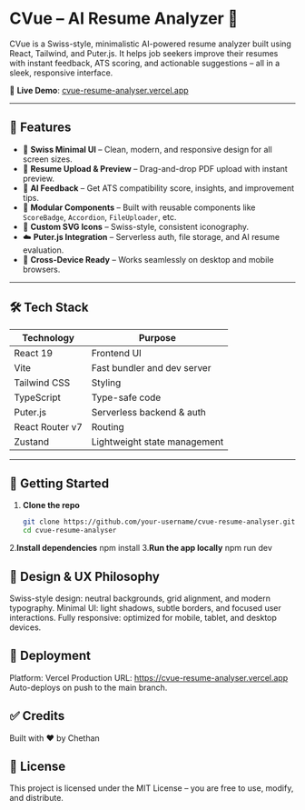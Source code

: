 # CVue – AI Resume Analyzer 📄

CVue is a Swiss-style, minimalistic AI-powered resume analyzer built using React, Tailwind, and Puter.js. It helps job seekers improve their resumes with instant feedback, ATS scoring, and actionable suggestions – all in a sleek, responsive interface.

🔗 **Live Demo**: [cvue-resume-analyser.vercel.app](https://cvue-resume-analyser.vercel.app)

---

## 🚀 Features

- 🎨 **Swiss Minimal UI** – Clean, modern, and responsive design for all screen sizes.
- 📄 **Resume Upload & Preview** – Drag-and-drop PDF upload with instant preview.
- 🤖 **AI Feedback** – Get ATS compatibility score, insights, and improvement tips.
- 🧩 **Modular Components** – Built with reusable components like `ScoreBadge`, `Accordion`, `FileUploader`, etc.
- 🎯 **Custom SVG Icons** – Swiss-style, consistent iconography.
- ☁️ **Puter.js Integration** – Serverless auth, file storage, and AI resume evaluation.
- 📱 **Cross-Device Ready** – Works seamlessly on desktop and mobile browsers.

---

## 🛠 Tech Stack

| Technology     | Purpose                             |
|----------------|-------------------------------------|
| React 19       | Frontend UI                         |
| Vite           | Fast bundler and dev server         |
| Tailwind CSS   | Styling                             |
| TypeScript     | Type-safe code                      |
| Puter.js       | Serverless backend & auth           |
| React Router v7| Routing                             |
| Zustand        | Lightweight state management        |

---

## 🧪 Getting Started

1. **Clone the repo**
   ```bash
   git clone https://github.com/your-username/cvue-resume-analyser.git
   cd cvue-resume-analyser
2.**Install dependencies**
   npm install
3.**Run the app locally**
   npm run dev

## 🧠 Design & UX Philosophy

Swiss-style design: neutral backgrounds, grid alignment, and modern typography.
Minimal UI: light shadows, subtle borders, and focused user interactions.
Fully responsive: optimized for mobile, tablet, and desktop devices.

## 📡 Deployment

Platform: Vercel
Production URL: https://cvue-resume-analyser.vercel.app
Auto-deploys on push to the main branch.

## ✅ Credits

Built with ❤️ by Chethan

## 📄 License

This project is licensed under the MIT License – you are free to use, modify, and distribute.
